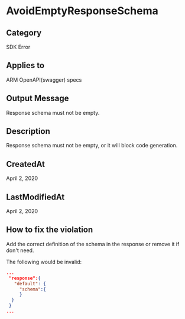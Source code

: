 # AvoidEmptyResponseSchema

## Category

SDK Error

## Applies to

ARM OpenAPI(swagger) specs

## Output Message

Response schema must not be empty.

## Description

Response schema must not be empty, or it will block code generation.

## CreatedAt

April 2, 2020

## LastModifiedAt

April 2, 2020

## How to fix the violation

Add the correct definition of the schema in the response or remove it if don't need.

The following would be invalid:

```json
...
 "response":{
   "default": {
     "schema":{
     }
  }
 }
...
```
